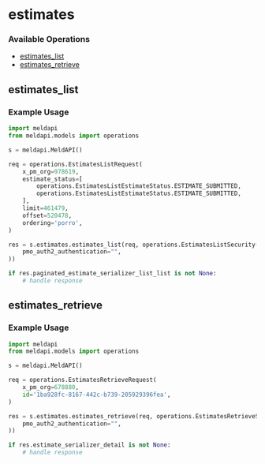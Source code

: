 # estimates

### Available Operations

* [estimates_list](#estimates_list)
* [estimates_retrieve](#estimates_retrieve)

## estimates_list

### Example Usage

```python
import meldapi
from meldapi.models import operations

s = meldapi.MeldAPI()

req = operations.EstimatesListRequest(
    x_pm_org=978619,
    estimate_status=[
        operations.EstimatesListEstimateStatus.ESTIMATE_SUBMITTED,
        operations.EstimatesListEstimateStatus.ESTIMATE_SUBMITTED,
    ],
    limit=461479,
    offset=520478,
    ordering='porro',
)

res = s.estimates.estimates_list(req, operations.EstimatesListSecurity(
    pmo_auth2_authentication="",
))

if res.paginated_estimate_serializer_list_list is not None:
    # handle response
```

## estimates_retrieve

### Example Usage

```python
import meldapi
from meldapi.models import operations

s = meldapi.MeldAPI()

req = operations.EstimatesRetrieveRequest(
    x_pm_org=678880,
    id='1ba928fc-8167-442c-b739-205929396fea',
)

res = s.estimates.estimates_retrieve(req, operations.EstimatesRetrieveSecurity(
    pmo_auth2_authentication="",
))

if res.estimate_serializer_detail is not None:
    # handle response
```
